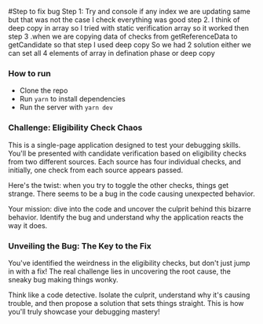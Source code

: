 #Step to fix bug 
Step 1: Try and console if any index we are updating same but that was not the case I check everything was good 
step 2.  I think of deep copy in array so I tried with static verification array so it worked then 
step 3 .when we are copying data of checks from getReferenceData to  getCandidate so that step I used deep copy
So we had 2 solution either we can set all 4 elements of array in defination phase
or deep copy





### How to run

* Clone the repo
 * Run `yarn` to install dependencies 
 * Run the server with `yarn dev`

### Challenge: Eligibility Check Chaos

This is a single-page application designed to test your debugging skills. You'll be presented with candidate verification based on eligibility checks from two different sources. Each source has four individual checks, and initially, one check from each source appears passed.

Here's the twist: when you try to toggle the other checks, things get strange. There seems to be a bug in the code causing unexpected behavior.

Your mission: dive into the code and uncover the culprit behind this bizarre behavior. Identify the bug and understand why the application reacts the way it does.

### Unveiling the Bug: The Key to the Fix

You've identified the weirdness in the eligibility checks, but don't just jump in with a fix! The real challenge lies in uncovering the root cause, the sneaky bug making things wonky.

Think like a code detective. Isolate the culprit, understand why it's causing trouble, and then propose a solution that sets things straight. This is how you'll truly showcase your debugging mastery!
